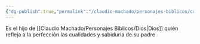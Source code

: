 ```yaml
---
{"dg-publish":true,"permalink":"/claudio-machado/personajes-biblicos/cristo/"}
---
```


Es el hijo de [[Claudio Machado/Personajes Bíblicos/Dios\|Dios]] quién refleja a la perfección las cualidades y sabiduría de su padre 